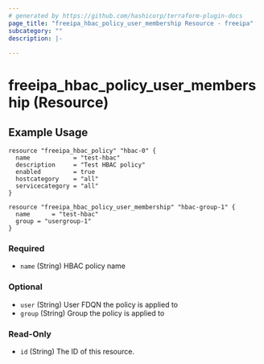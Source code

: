 ```yaml
---
# generated by https://github.com/hashicorp/terraform-plugin-docs
page_title: "freeipa_hbac_policy_user_membership Resource - freeipa"
subcategory: ""
description: |-
  
---
```


# freeipa_hbac_policy_user_membership (Resource)





<!-- schema generated by tfplugindocs -->
## Example Usage
```hcl
resource "freeipa_hbac_policy" "hbac-0" {
  name            = "test-hbac"
  description     = "Test HBAC policy"
  enabled         = true
  hostcategory    = "all"
  servicecategory = "all"
}

resource "freeipa_hbac_policy_user_membership" "hbac-group-1" {
  name      = "test-hbac"
  group = "usergroup-1"
}
```

### Required

- `name` (String) HBAC policy name

### Optional

- `user` (String) User FDQN the policy is applied to
- `group` (String) Group the policy is applied to

### Read-Only

- `id` (String) The ID of this resource.


